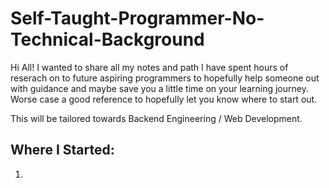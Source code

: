 # Self-Taught-Programmer-No-Technical-Background

Hi All! I wanted to share all my notes and path I have spent hours of reserach on to future aspiring programmers to hopefully help someone out with guidance and maybe save you a little time on your learning journey. Worse case a good reference to hopefully let you know where to start out.

This will be tailored towards Backend Engineering / Web Development.

## Where I Started:
1)
